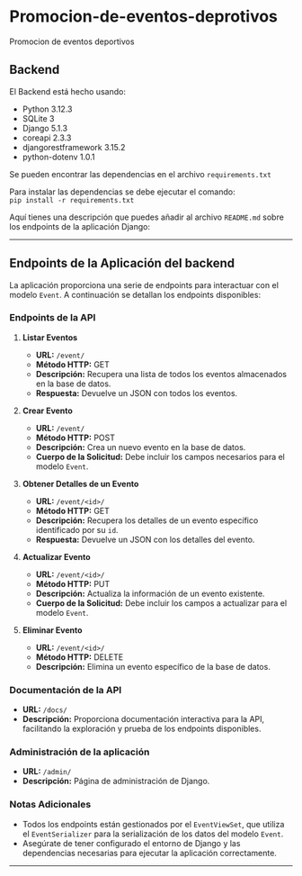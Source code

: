 # Promocion-de-eventos-deprotivos
 Promocion de eventos deportivos


## Backend

El Backend está hecho usando:

* Python 3.12.3
* SQLite 3
* Django 5.1.3
* coreapi 2.3.3
* djangorestframework 3.15.2
* python-dotenv 1.0.1

Se pueden encontrar las dependencias en el archivo ```requirements.txt```

Para instalar las dependencias se debe ejecutar el comando:</br>
```pip install -r requirements.txt```


Aquí tienes una descripción que puedes añadir al archivo `README.md` sobre los endpoints de la aplicación Django:

---

## Endpoints de la Aplicación del backend

La aplicación proporciona una serie de endpoints para interactuar con el modelo `Event`. A continuación se detallan los endpoints disponibles:

### Endpoints de la API

1. **Listar Eventos**
   - **URL:** `/event/`
   - **Método HTTP:** GET
   - **Descripción:** Recupera una lista de todos los eventos almacenados en la base de datos.
   - **Respuesta:** Devuelve un JSON con todos los eventos.

2. **Crear Evento**
   - **URL:** `/event/`
   - **Método HTTP:** POST
   - **Descripción:** Crea un nuevo evento en la base de datos.
   - **Cuerpo de la Solicitud:** Debe incluir los campos necesarios para el modelo `Event`.

3. **Obtener Detalles de un Evento**
   - **URL:** `/event/<id>/`
   - **Método HTTP:** GET
   - **Descripción:** Recupera los detalles de un evento específico identificado por su `id`.
   - **Respuesta:** Devuelve un JSON con los detalles del evento.

4. **Actualizar Evento**
   - **URL:** `/event/<id>/`
   - **Método HTTP:** PUT
   - **Descripción:** Actualiza la información de un evento existente.
   - **Cuerpo de la Solicitud:** Debe incluir los campos a actualizar para el modelo `Event`.

5. **Eliminar Evento**
   - **URL:** `/event/<id>/`
   - **Método HTTP:** DELETE
   - **Descripción:** Elimina un evento específico de la base de datos.

### Documentación de la API

- **URL:** `/docs/`
- **Descripción:** Proporciona documentación interactiva para la API, facilitando la exploración y prueba de los endpoints disponibles.

### Administración de la aplicación

- **URL:** `/admin/`
- **Descripción:** Página de administración de Django.

### Notas Adicionales

- Todos los endpoints están gestionados por el `EventViewSet`, que utiliza el `EventSerializer` para la serialización de los datos del modelo `Event`.
- Asegúrate de tener configurado el entorno de Django y las dependencias necesarias para ejecutar la aplicación correctamente.

--- 
